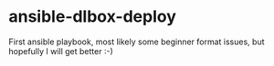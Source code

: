 # ansible-dlbox-deploy
First ansible playbook, most likely some beginner format issues, but hopefully I will get better :-)
